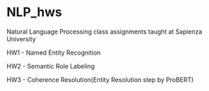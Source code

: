 # NLP_hws
Natural Language Processing class assignments taught at Sapienza University

HW1 - Named Entity Recognition

HW2 - Semantic Role Labeling

HW3 - Coherence Resolution(Entity Resolution step by ProBERT)
